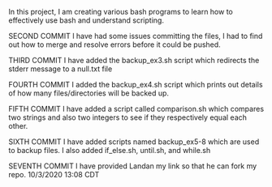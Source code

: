 In this project, I am creating various bash programs to learn how to effectively use bash and understand scripting.


SECOND COMMIT
I have had some issues committing the files, I had to find out how to merge and resolve errors before it could be pushed.

THIRD COMMIT
I have added the backup_ex3.sh script which redirects the stderr message to a null.txt file

FOURTH COMMIT
I added the backup_ex4.sh script which prints out details of how many files/directories will be backed up.
 
FIFTH COMMIT
I have added a script called comparison.sh which compares two strings and also two integers to see if they respectively equal each other.

SIXTH COMMIT
I have added scripts named backup_ex5-8 which are used to backup files. I also added if_else.sh, until.sh, and while.sh

SEVENTH COMMIT
I have provided Landan my link so that he can fork my repo. 10/3/2020 13:08 CDT
